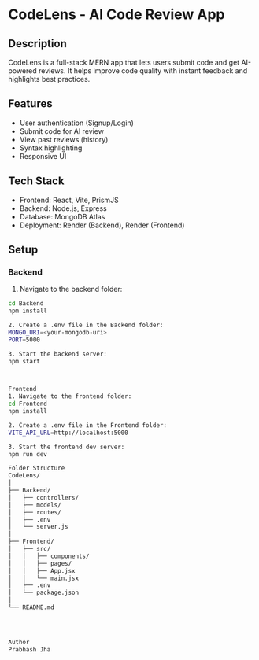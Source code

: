 # CodeLens - AI Code Review App

## Description
CodeLens is a full-stack MERN app that lets users submit code and get AI-powered reviews. It helps improve code quality with instant feedback and highlights best practices.

## Features
- User authentication (Signup/Login)  
- Submit code for AI review  
- View past reviews (history)  
- Syntax highlighting  
- Responsive UI

## Tech Stack
- Frontend: React, Vite, PrismJS  
- Backend: Node.js, Express  
- Database: MongoDB Atlas  
- Deployment: Render (Backend), Render (Frontend)

## Setup

### Backend
1. Navigate to the backend folder:
```bash
cd Backend
npm install

2. Create a .env file in the Backend folder:
MONGO_URI=<your-mongodb-uri>
PORT=5000

3. Start the backend server:
npm start



Frontend
1. Navigate to the frontend folder:
cd Frontend
npm install

2. Create a .env file in the Frontend folder:
VITE_API_URL=http://localhost:5000

3. Start the frontend dev server:
npm run dev

Folder Structure
CodeLens/
│
├── Backend/
│   ├── controllers/
│   ├── models/
│   ├── routes/
│   ├── .env
│   └── server.js
│
├── Frontend/
│   ├── src/
│   │   ├── components/
│   │   ├── pages/
│   │   ├── App.jsx
│   │   └── main.jsx
│   ├── .env
│   └── package.json
│
└── README.md




Author
Prabhash Jha
